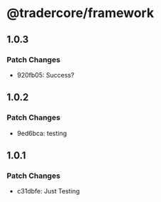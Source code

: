 # @tradercore/framework

## 1.0.3

### Patch Changes

- 920fb05: Success?

## 1.0.2

### Patch Changes

- 9ed6bca: testing

## 1.0.1

### Patch Changes

- c31dbfe: Just Testing
